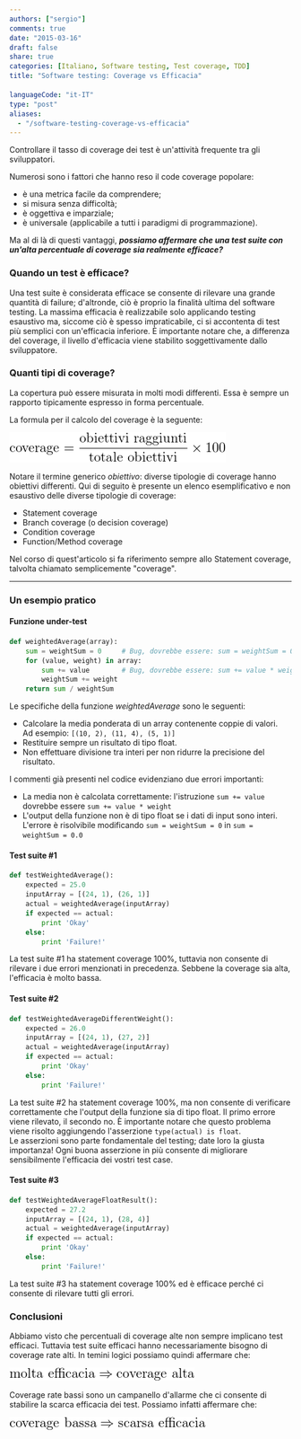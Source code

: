 ```yaml
---
authors: ["sergio"]
comments: true
date: "2015-03-16"
draft: false
share: true
categories: [Italiano, Software testing, Test coverage, TDD]
title: "Software testing: Coverage vs Efficacia"

languageCode: "it-IT"
type: "post"
aliases:
  - "/software-testing-coverage-vs-efficacia"
---
```

Controllare il tasso di coverage dei test è un'attività frequente tra gli sviluppatori.

Numerosi sono i fattori che hanno reso il code coverage popolare:

* è una metrica facile da comprendere;
* si misura senza difficoltà;
* è oggettiva e imparziale;
* è universale (applicabile a tutti i paradigmi di programmazione).

Ma al di là di questi vantaggi, ***possiamo affermare che una test suite con un'alta percentuale di coverage sia realmente efficace?***

### Quando un test è efficace?
Una test suite è considerata efficace se consente di rilevare una grande quantità di failure; d'altronde, ciò è proprio la finalità ultima del software testing.
La massima efficacia è realizzabile solo applicando testing esaustivo ma, siccome ciò è spesso impraticabile, ci si accontenta di test più semplici con un'efficacia inferiore.
È importante notare che, a differenza del coverage, il livello d'efficacia viene stabilito soggettivamente dallo sviluppatore.

### Quanti tipi di coverage?
La copertura può essere misurata in molti modi differenti. Essa è sempre un rapporto tipicamente espresso in forma percentuale. 

La formula per il calcolo del coverage è la seguente:

![](/images/software-testing-coverage-vs-efficacia/CodeCogsEqn.gif)

Notare il termine generico *obiettivo*: diverse tipologie di coverage hanno obiettivi differenti.
Qui di seguito è presente un elenco esemplificativo e non esaustivo delle diverse tipologie di coverage:

* Statement coverage
* Branch coverage (o decision coverage)
* Condition coverage
* Function/Method coverage

Nel corso di quest'articolo si fa riferimento sempre allo Statement coverage, talvolta chiamato semplicemente "coverage".

--------------
### Un esempio pratico

#### Funzione under-test

``` python
def weightedAverage(array):
	sum = weightSum = 0     # Bug, dovrebbe essere: sum = weightSum = 0.0
	for (value, weight) in array:
		sum += value        # Bug, dovrebbe essere: sum += value * weight
		weightSum += weight
	return sum / weightSum
```
Le specifiche della funzione *weightedAverage* sono le seguenti:

* Calcolare la media ponderata di un array contenente coppie di valori.  
Ad esempio: `[(10, 2), (11, 4), (5, 1)]`
* Restituire sempre un risultato di tipo float.
* Non effettuare divisione tra interi per non ridurre la precisione del risultato.

I commenti già presenti nel codice evidenziano due errori importanti:

* La media non è calcolata correttamente: l'istruzione `sum += value` dovrebbe essere `sum += value * weight`
* L'output della funzione non è di tipo float se i dati di input sono interi.  
L'errore è risolvibile modificando `sum = weightSum = 0` in `sum = weightSum = 0.0`

#### Test suite #1

``` python
def testWeightedAverage():
	expected = 25.0
	inputArray = [(24, 1), (26, 1)]
	actual = weightedAverage(inputArray)
	if expected == actual:
		print 'Okay'
	else:
		print 'Failure!'
```

La test suite #1 ha statement coverage 100%, tuttavia non consente di rilevare i due errori menzionati in precedenza. Sebbene la coverage sia alta, l'efficacia è molto bassa.

#### Test suite #2

``` python
def testWeightedAverageDifferentWeight():
	expected = 26.0
	inputArray = [(24, 1), (27, 2)]
	actual = weightedAverage(inputArray)
	if expected == actual:
		print 'Okay'
	else:
		print 'Failure!'
```
La test suite #2 ha statement coverage 100%, ma non consente di verificare correttamente che l'output della funzione sia di tipo float.
Il primo errore viene rilevato, il secondo no.
È importante notare che questo problema viene risolto aggiungendo l'asserzione `type(actual) is float`.  
Le asserzioni sono parte fondamentale del testing; date loro la giusta importanza! Ogni buona asserzione in più consente di migliorare sensibilmente l'efficacia dei vostri test case.

#### Test suite #3

``` python
def testWeightedAverageFloatResult():
	expected = 27.2
	inputArray = [(24, 1), (28, 4)]
	actual = weightedAverage(inputArray)
	if expected == actual:
		print 'Okay'
	else:
		print 'Failure!'
```
La test suite #3 ha statement coverage 100% ed è efficace perché ci consente di rilevare tutti gli errori.

### Conclusioni
Abbiamo visto che percentuali di coverage alte non sempre implicano test efficaci.
Tuttavia test suite efficaci hanno necessariamente bisogno di coverage rate alti.
In temini logici possiamo quindi affermare che:

![](/images/software-testing-coverage-vs-efficacia/CodeCogsEqn--1-.gif)

Coverage rate bassi sono un campanello d'allarme che ci consente di stabilire la scarca efficacia dei test.
Possiamo infatti affermare che:

![](/images/software-testing-coverage-vs-efficacia/CodeCogsEqn--2-.gif)
